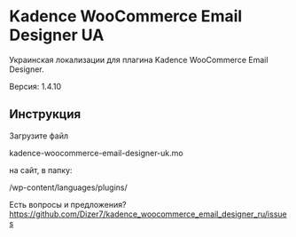 # Kadence WooCommerce Email Designer UA

Украинская локализации для плагина Kadence WooCommerce Email Designer.

Версия: 1.4.10

## Инструкция

Загрузите файл

kadence-woocommerce-email-designer-uk.mo 

на сайт, в папку:

/wp-content/languages/plugins/

Есть вопросы и предложения? https://github.com/Dizer7/kadence_woocommerce_email_designer_ru/issues
